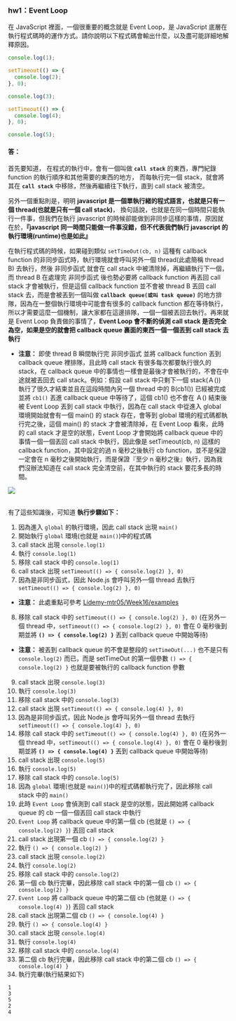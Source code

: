 <h3>hw1：Event Loop</h3>

在 JavaScript 裡面，一個很重要的概念就是 Event Loop，是 JavaScript 底層在執行程式碼時的運作方式。請你說明以下程式碼會輸出什麼，以及盡可能詳細地解釋原因。

```js
console.log(1);

setTimeout(() => {
  console.log(2);
}, 0);

console.log(3);

setTimeout(() => {
  console.log(4);
}, 0);

console.log(5);
```

#### 答：

首先要知道，
在程式的執行中，會有一個叫做 **`call stack`** 的東西，專門紀錄 function 的執行順序和其他需要的東西的地方，
而每執行完一個 stack，就會將其在 **`call stack`** 中移除，然後再繼續往下執行，直到 call stack 被清空。

另外一個重點則是，明明 **javascript 是一個單執行緒的程式語言，也就是只有一個 thread(也就是只有一個 call stack)**，
換句話說，也就是在同一個時間只能執行一件事，但我們在執行 javascript 的時候卻能做到非同步這樣的事情，原因就在於，**『javascript 同一時間只能做一件事沒錯，但不代表我們執行 javascript 的執行環境(runtime)也是如此』**

在執行程式碼的時候，如果碰到類似 `setTimeOut(cb, n)` 這種有 callback function 的非同步函式時，執行環境就會呼叫另外一個 thread(此處簡稱 thread B) 去執行，然後 非同步函式 就會在 call stack 中被清除掉，再繼續執行下一個，而 thread B 在處理完 非同步函式 後也勢必要將 callback function 再丟回 call stack 才會被執行，但是這個 callback function 並不會被 thread B 丟回 call stack 去，而是會被丟到一個叫做 **`callback queue(或叫 task queue)`** 的地方排隊，因為在一整個執行環境中可能會有很多的 callback function 都在等待執行，所以才需要這麼一個機制，讓大家都在這邊排隊，一個一個被丟回去執行。再來就是 Event Loop 負責做的事情了，**Event Loop 會不斷的偵測 call stack 是否完全為空，如果是空的就會把 callback queue 裏面的東西一個一個丟到 call stack 去執行**

- **注意：** 即使 thread B 瞬間執行完 非同步函式 並將 callback function 丟到 callback queue 裡排隊，且此時 call stack 有很多每次都要執行很久的 stack，在 callback queue 中的事情也一樣會是最後才會被執行的，不會在中途就被丟回去 call stack。例如：假設 call stack 中只剩下一個 stack(Ａ()) 執行了很久才結束並且在這段時間內另一個 thread 中的 B(cb1()) 已經被完成並將 `cb1()` 丟進 callback queue 中等待了，這個 cb1() 也不會在 Ａ() 結束後被 Event Loop 丟到 call stack 中執行，因為在 call stack 中從進入 global 環境開始就會有一個 main() 的 stack 存在，會等到 global 環境的程式碼都執行完之後，這個 main() 的 stack 才會被清除掉，在 Event Loop 看來，此時的 call stack 才是空的狀態，Event Loop 才會開始將 callback queue 中的事情一個一個丟回 call stack 中執行，因此像是 setTimeout(cb, n) 這樣的 callback function，其中設定的過 n 毫秒之後執行 cb function，並不是保證一定會在 n 毫秒之後開始執行，而是保證『至少 n 毫秒之後』執行，因為我們沒辦法知道在 call stack 完全清空前，在其中執行的 stack 要花多長的時間。

<img src="https://user-images.githubusercontent.com/80152099/134498075-bc2ccaf3-140e-4746-be4f-ad90edf1e922.png">
<br><br>

有了這些知識後，可知道 **執行步驟如下：**

1. 因為進入 `global` 的執行環境，因此 call stack 出現 `main()`
2. 開始執行 `global` 環境(也就是 `main()`)中的程式碼
3. call stack 出現 `console.log(1)`
4. 執行 `console.log(1)`
5. 移除 call stack 中的 `console.log(1)`
6. call stack 出現 `setTimeout(() => { console.log(2) }, 0)`
7. 因為是非同步函式，因此 Node.js 會呼叫另外一個 thread 去執行 `setTimeout(() => { console.log(2) }, 0)`

- **注意：** 此處重點可參考 [Lidemy-mtr05/Week16/examples](https://github.com/Lidemy/mentor-program-5th/tree/master/examples/week16#錯誤範例)

8. 移除 call stack 中的 `setTimeout(() => { console.log(2) }, 0)`
   (在另外一個 thread 中，`setTimeout(() => { console.log(2) }, 0)` 會在 0 毫秒後到期並將 **`() => { console.log(2) }`** 丟到 callback queue 中開始等待)

- **注意：** 被丟到 callback queue 的不會是整段的 `setTimeOut(...)` 也不是只有 `console.log(2)` 而已，而是 setTimeOut 的第一個參數 `() => { console.log(2) }` 也就是要被執行的 callback function 參數

9. call stack 出現 `console.log(3)`
10. 執行 `console.log(3)`
11. 移除 call stack 中的 `console.log(3)`
12. call stack 出現 `setTimeout(() => { console.log(4) }, 0)`
13. 因為是非同步函式，因此 Node.js 會呼叫另外一個 thread 去執行 `setTimeout(() => { console.log(4) }, 0)`
14. 移除 call stack 中的 `setTimeout(() => { console.log(4) }, 0)`
    (在另外一個 thread 中，`setTimeout(() => { console.log(4) }, 0)` 會在 0 毫秒後到期並將 **`() => { console.log(4) }`** 丟到 callback queue 中開始等待)
15. call stack 出現 `console.log(5)`
16. 執行 `console.log(5)`
17. 移除 call stack 中的 `console.log(5)`
18. 因為 `global` 環境(也就是 `main()`)中的程式碼都執行完了，因此移除 call stack 中的 `main()`
19. 此時 `Event Loop` 會偵測到 call stack 是空的狀態，因此開始將 callback queue 的 cb 一個一個丟回 call stack 中執行
20. `Event Loop` 將 callback queue 中的第一個 cb (也就是 `() => { console.log(2) }`) 丟回 call stack
21. call stack 出現第一個 cb `() => { console.log(2) }`
22. 執行 `() => { console.log(2) }`
23. call stack 出現 `console.log(2)`
24. 執行 `console.log(2)`
25. 移除 call stack 中的 `console.log(2)`
26. 第一個 cb 執行完畢，因此移除 call stack 中的第一個 cb `() => { console.log(2) }`
27. `Event Loop` 將 callback queue 中的第二個 cb (也就是 `() => { console.log(4) }`) 丟回 call stack
28. call stack 出現第二個 cb `() => { console.log(4) }`
29. 執行 `() => { console.log(4) }`
30. call stack 出現 `console.log(4)`
31. 執行 `console.log(4)`
32. 移除 call stack 中的 `console.log(4)`
33. 第二個 cb 執行完畢，因此移除 call stack 中的第二個 cb `() => { console.log(4) }`
34. 執行完畢(執行結果如下)

```
1
3
5
2
4
```

